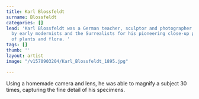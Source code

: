 ```yaml
---
title: Karl Blossfeldt
surname: Blossfeldt
categories: []
lead: 'Karl Blossfeldt was a German teacher, sculptor and photographer celebrated
  by early modernists and the Surrealists for his pioneering close-up photography
  of plants and flora. '
tags: []
thumb: ''
layout: artist
image: "/v1570903204/Karl_Blossfeldt_1895.jpg"

---
```

Using a homemade camera and lens, he was able to magnify a subject 30 times, capturing the fine detail of his specimens.